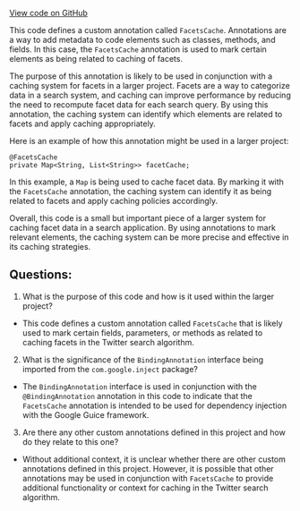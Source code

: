 [View code on GitHub](https://github.com/misbahsy/the-algorithm/src/java/com/twitter/search/earlybird_root/caching/FacetsCache.java)

This code defines a custom annotation called `FacetsCache`. Annotations are a way to add metadata to code elements such as classes, methods, and fields. In this case, the `FacetsCache` annotation is used to mark certain elements as being related to caching of facets.

The purpose of this annotation is likely to be used in conjunction with a caching system for facets in a larger project. Facets are a way to categorize data in a search system, and caching can improve performance by reducing the need to recompute facet data for each search query. By using this annotation, the caching system can identify which elements are related to facets and apply caching appropriately.

Here is an example of how this annotation might be used in a larger project:

```
@FacetsCache
private Map<String, List<String>> facetCache;
```

In this example, a `Map` is being used to cache facet data. By marking it with the `FacetsCache` annotation, the caching system can identify it as being related to facets and apply caching policies accordingly.

Overall, this code is a small but important piece of a larger system for caching facet data in a search application. By using annotations to mark relevant elements, the caching system can be more precise and effective in its caching strategies.
## Questions: 
 1. What is the purpose of this code and how is it used within the larger project?
- This code defines a custom annotation called `FacetsCache` that is likely used to mark certain fields, parameters, or methods as related to caching facets in the Twitter search algorithm.

2. What is the significance of the `BindingAnnotation` interface being imported from the `com.google.inject` package?
- The `BindingAnnotation` interface is used in conjunction with the `@BindingAnnotation` annotation in this code to indicate that the `FacetsCache` annotation is intended to be used for dependency injection with the Google Guice framework.

3. Are there any other custom annotations defined in this project and how do they relate to this one?
- Without additional context, it is unclear whether there are other custom annotations defined in this project. However, it is possible that other annotations may be used in conjunction with `FacetsCache` to provide additional functionality or context for caching in the Twitter search algorithm.